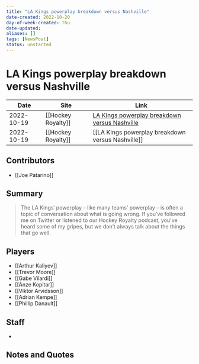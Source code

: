 ```yaml
---
title: "LA Kings powerplay breakdown versus Nashville"
date-created: 2022-10-20
day-of-week-created: Thu
date-updated: 
aliases: []
tags: [NewsPost]
status: unstarted
---
```


# LA Kings powerplay breakdown versus Nashville

| Date     | Site | Link                                   |
| -------- | ---- | -------------------------------------- |
| 2022-10-19 | [[Hockey Royalty]]      | [LA Kings powerplay breakdown versus Nashville](https://hockeyroyalty.com/2022/10/19/la-kings-powerplay-breakdown-versus-nashville/) |
| 2022-10-19 | [[Hockey Royalty]] | [[LA Kings powerplay breakdown versus Nashville]] |

## Contributors
- [[Joe Patarino]]


## Summary
> The LA Kings‘ powerplay – like many teams’ powerplay – is often a topic of conversation about what is going wrong. If you’ve followed me on Twitter or listened to our Hockey Royalty podcast, you’ve heard some of my gripes, but we don’t always talk about the things that go well.


## Players
- [[Arthur Kaliyev]]
- [[Trevor Moore]]
- [[Gabe Vilardi]]
- [[Anze Kopitar]]
- [[Viktor Arvidsson]]
- [[Adrian Kempe]]
- [[Phillip Danault]]


## Staff
- 


## Notes and Quotes
> 

